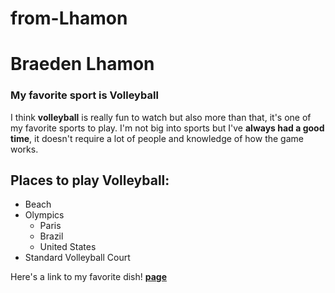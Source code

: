 # from-Lhamon

# Braeden Lhamon
### My favorite sport is Volleyball
I think **volleyball** is really fun to watch but also more than that, it's one of my favorite sports to play. I'm not big into sports but I've **always had a good time**, it doesn't require a lot of people and knowledge of how the game works.

## Places to play Volleyball: 
* Beach
* Olympics
	* Paris
	* Brazil
	* United States
* Standard Volleyball Court

Here's a link to my favorite dish! **[page](MyDish.md)**
